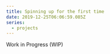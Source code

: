 ```yaml
---
title: Spinning up for the first time
date: 2019-12-25T06:06:59.085Z
series:
  - projects
---
```

Work in Progress (WIP)
